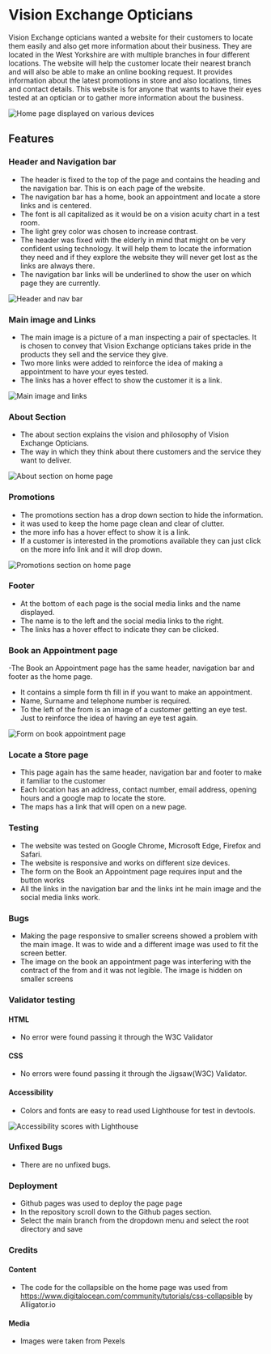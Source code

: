 # Vision Exchange Opticians
Vision Exchange opticians wanted a website for their customers to locate them easily and also get more information about their business. They are located in the West Yorkshire are with multiple branches in four different locations. The website will help the customer locate their nearest branch and will also be able to make an online booking request. It provides information about the latest promotions in store and also locations, times and contact details. This website is for anyone that wants to have their eyes tested at an optician or to gather more information about the business.

![Home page displayed on various devices](assets/images/Screenshot13.jpeg)

## Features

### Header and Navigation bar
- The header is fixed to the top of the page and contains the heading and the navigation bar. This is on each page of the website.
- The navigation bar has a home, book an appointment and locate a store links and is centered.
- The font is all capitalized as it would be on a vision acuity chart in a test room. 
- The light grey color was chosen to increase contrast.
- The header was fixed with the elderly in mind that might on be very confident using technology. It will help them to locate the information they need and if they explore the website they will never get lost as the links are always there.
- The navigation bar links will be underlined to show the user on which page they are currently.
 
![Header and nav bar](assets/images/Screenshot18.jpeg)
### Main image and Links
- The main image is a picture of a man inspecting a pair of spectacles. It is chosen to convey that Vision Exchange opticians takes pride in the products they sell and the service they give.
- Two more links were added to reinforce the idea of making a appointment to have your eyes tested.
- The links has a hover effect to show the customer it is a link.

![Main image and links](assets/images/Screenshot19.jpeg)

### About Section
- The about section explains the vision and philosophy of Vision Exchange Opticians.
- The way in which they think about there customers and the service they want to deliver.

![About section on home page](assets/images/Screenshot16.jpeg)

### Promotions
- The promotions section has a drop down section to hide the information. 
- it was used to keep the home page clean  and clear of clutter.
- the more info has a hover effect to show it is a link.
- If a customer is interested in the promotions available they can just click on the more info link and it will drop down.

![Promotions section on home page](assets/images/Screenshot17.jpeg)

### Footer
- At the bottom of each page is the social media links and the name displayed. 
- The name is to the left and the social media links to the right.
- The links has a hover effect to indicate they can be clicked.

### Book an Appointment page
-The Book an Appointment page has the same header, navigation bar and footer as the home page.
- It contains a simple form th fill in if you want to make an appointment.
- Name, Surname and telephone number is required.
- To the left of the  from is an image of a customer getting an eye test. Just to reinforce the idea of having an eye test again.

![Form on book appointment page](assets/images/Screenshot15.jpeg)

### Locate a Store page
- This page again has the same header, navigation bar and footer to make it familiar to the customer
- Each location has an address, contact number, email address, opening hours and a google map to locate the store.
- The maps has a link that will open on a new page.

### Testing
- The website was tested on Google Chrome, Microsoft Edge, Firefox and Safari.
- The website is responsive and works on different size devices.
- The form on the Book an Appointment page requires input and the button works
- All the links in the navigation bar and the links int he main image and the social media links work. 

### Bugs
- Making the page responsive to smaller screens showed a problem with the main image. It was to wide and a different image was used to fit the screen better. 
- The image on the book an appointment page was interfering with the contract of the from and it was not legible. The image is hidden on smaller screens

### Validator testing
#### HTML 
- No error were found passing it through the W3C Validator
#### CSS
- No errors were found passing it through the Jigsaw(W3C) Validator.
#### Accessibility 
- Colors and fonts are easy to read used Lighthouse for test in devtools.

![Accessibility scores with Lighthouse](assets/images/Screenshot21.jpeg)

### Unfixed Bugs
- There are no unfixed bugs.
 ### Deployment
 - Github pages was used to deploy the page page
 - In the repository scroll down to the Github pages section.
 - Select the main branch from the dropdown menu and select the root directory and save

### Credits
#### Content
- The code for the collapsible on the home page was used from https://www.digitalocean.com/community/tutorials/css-collapsible by Alligator.io
#### Media
- Images were taken from Pexels